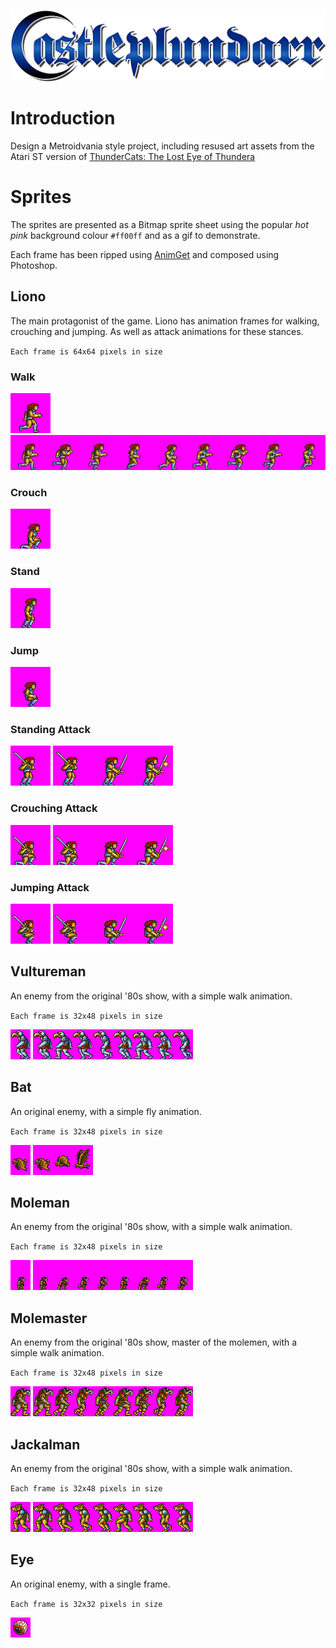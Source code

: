 ![castleplundarr logo](https://github.com/john-lay/castle-plun-darr/raw/develop/logo.png)

# Introduction
Design a Metroidvania style project, including resused art assets from the Atari ST version of [ThunderCats: The Lost Eye of Thundera](https://en.wikipedia.org/wiki/ThunderCats_(1987_video_game))

# Sprites
The sprites are presented as a Bitmap sprite sheet using the popular _hot pink_ background colour `#ff00ff` and as a gif to demonstrate.

Each frame has been ripped using [AnimGet](https://mugenarchive.com/forums/downloads.php?do=file&id=61108-animget-michael-menne) and composed using Photoshop.

## Liono

The main protagonist of the game. Liono has animation frames for walking, crouching and jumping. As well as attack animations for these stances.

`Each frame is 64x64 pixels in size`

### Walk
![walk animation](https://github.com/john-lay/castle-plun-darr/raw/develop/sprites/walk.gif)
![walk spritesheet](https://github.com/john-lay/castle-plun-darr/raw/develop/sprites/walk.bmp)

### Crouch
![crouch spritesheet](https://github.com/john-lay/castle-plun-darr/raw/develop/sprites/crouch.bmp)

### Stand
![stand spritesheet](https://github.com/john-lay/castle-plun-darr/raw/develop/sprites/stand.bmp)

### Jump
![jump spritesheet](https://github.com/john-lay/castle-plun-darr/raw/develop/sprites/jump.bmp)

### Standing Attack
![attack animation](https://github.com/john-lay/castle-plun-darr/raw/develop/sprites/attack.gif)
![attack spritesheet](https://github.com/john-lay/castle-plun-darr/raw/develop/sprites/attack.bmp)

### Crouching Attack
![crouch attack animation](https://github.com/john-lay/castle-plun-darr/raw/develop/sprites/crouch-attack.gif)
![crouch attack spritesheet](https://github.com/john-lay/castle-plun-darr/raw/develop/sprites/crouch-attack.bmp)

### Jumping Attack
![jump attack animation](https://github.com/john-lay/castle-plun-darr/raw/develop/sprites/jump-attack.gif)
![jump attack spritesheet](https://github.com/john-lay/castle-plun-darr/raw/develop/sprites/jump-attack.bmp)

## Vultureman

An enemy from the original '80s show, with a simple walk animation. 

`Each frame is 32x48 pixels in size`

![vultureman animation](https://github.com/john-lay/castle-plun-darr/raw/develop/sprites/vultureman.gif)
![vultureman spritesheet](https://github.com/john-lay/castle-plun-darr/raw/develop/sprites/vultureman.bmp)

## Bat

An original enemy, with a simple fly animation. 

`Each frame is 32x48 pixels in size`

![bat animation](https://github.com/john-lay/castle-plun-darr/raw/develop/sprites/bat.gif)
![bat spritesheet](https://github.com/john-lay/castle-plun-darr/raw/develop/sprites/bat.bmp)

## Moleman

An enemy from the original '80s show, with a simple walk animation. 

`Each frame is 32x48 pixels in size`

![moleman animation](https://github.com/john-lay/castle-plun-darr/raw/develop/sprites/moleman.gif)
![moleman spritesheet](https://github.com/john-lay/castle-plun-darr/raw/develop/sprites/moleman.bmp)

## Molemaster

An enemy from the original '80s show, master of the molemen, with a simple walk animation. 

`Each frame is 32x48 pixels in size`

![molemaster animation](https://github.com/john-lay/castle-plun-darr/raw/develop/sprites/molemaster.gif)
![molemaster spritesheet](https://github.com/john-lay/castle-plun-darr/raw/develop/sprites/molemaster.bmp)

## Jackalman

An enemy from the original '80s show, with a simple walk animation. 

`Each frame is 32x48 pixels in size`

![jackalman animation](https://github.com/john-lay/castle-plun-darr/raw/develop/sprites/jackalman.gif)
![jackalman spritesheet](https://github.com/john-lay/castle-plun-darr/raw/develop/sprites/jackalman.bmp)

## Eye

An original enemy, with a single frame. 

`Each frame is 32x32 pixels in size`

![eye spritesheet](https://github.com/john-lay/castle-plun-darr/raw/develop/sprites/eye.bmp)

